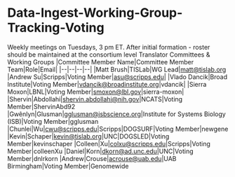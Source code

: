 # Data-Ingest-Working-Group-Tracking-Voting
Weekly meetings on Tuesdays, 3 pm ET.
After initial formation - roster should be maintained at the consortium level Translator Committees & Working Groups
|Committee Member Name|Committee Member Team|Role|Email|
|--|--|--|--|
|Matt Brush|TISLab|WG Lead|matt@tislab.org
|Andrew Su|Scripps|Voting Member|asu@scripps.edu|
|Vlado Dancik|Broad Institute|Voting Member|vdancik@broadinstitute.org|vdancik|
|Sierra Moxon|LBNL|Voting Member|smoxon@lbl.gov|sierra-moxon|
|Shervin|Abdollahi|shervin.abdollahi@nih.gov|NCATS|Voting Member|ShervinAbd92
|Gwênlyn|Glusman|gglusman@isbscience.org|Institute for Systems Biology (ISB)|Voting Member|gglusman
|Chunlei|Wu|cwu@scripps.edu|Scripps|DOGSURF|Voting Member|newgene
|Kevin|Schaper|kevin@tislab.org|UNC|DOGSLED|Voting Member|kevinschaper
|Colleen|Xu|colxu@scripps.edu|Scripps|Voting Member|colleenXu
|Daniel|Korn|dkorn@ad.unc.edu|UNC|Voting Member|dnlrkorn
|Andrew|Crouse|acrouse@uab.edu|UAB Birmingham|Voting Member|Genomewide